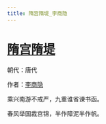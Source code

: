 ```yaml
---
title: 隋宫隋堤_李商隐
---
```


# [隋宫隋堤](http://so.gushiwen.org/view_28680.aspx)

朝代：唐代

作者：[李商隐](http://so.gushiwen.org/author_204.aspx)

乘兴南游不戒严，九重谁省谏书函。 

春风举国裁宫锦，半作障泥半作帆。